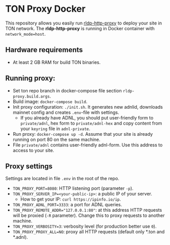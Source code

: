 # TON Proxy Docker
This repository allows you easily run [rldp-http-proxy](https://ton.org/docs/#/web3/sites-and-proxy?id=running-ton-site) to deploy your site in TON network. The **rldp-http-proxy** is running in Docker container with `network_mode=host`.

## Hardware requirements
* At least 2 GB RAM for build TON binaries.

## Running proxy:
* Set ton repo branch in docker-compose file section `rldp-proxy.build.args`.
* Build image: `docker-compose build`.
* Init proxy configuration: `./init.sh`. It generates new adnlid, downloads mainnet config and creates `.env`-file with settings.
    * If you already have ADNL, you should put user-friendly form to `private/adnl`, hex form to `private/adnl-hex` and copy content from your `keyring` file in `adnl-private`.
* Run proxy: `docker-compose up -d`. Assume that your site is already running on port 80 on the same machine.
* File `private/adnl` contains user-friendly adnl-form. Use this address to access to your site.

## Proxy settings
Settings are located in file `.env` in the root of the repo.
* `TON_PROXY_PORT=8080`: HTTP listening port (parameter `-p`).
* `TON_PROXY_SERVER_IP=<your-public-ip>`: a public IP of your server.
    * How to get your IP: `curl https://ipinfo.io/ip`.
* `TON_PROXY_ADNL_PORT=3333`: a port for ADNL queries.
* `TON_PROXY_REMOTE_ADDR="127.0.0.1:80"`: at this address HTTP requests will be proxied (`-R` parameter). Change this to proxy requests to another machine.
* `TON_PROXY_VERBOSITY=3`: verbosity level (for production better use `0`).
* `TON_PROXY_PROXY_ALL=NO`: proxy all HTTP requests (default only *.ton and *.adnl).
